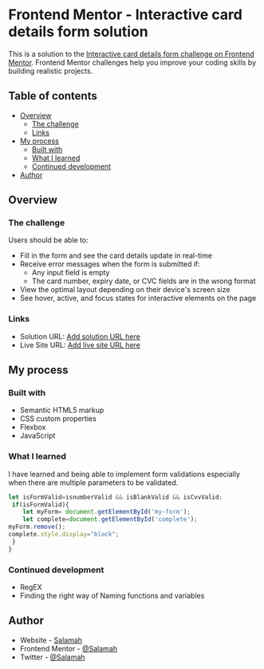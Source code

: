 # Frontend Mentor - Interactive card details form solution

This is a solution to the [Interactive card details form challenge on Frontend Mentor](https://www.frontendmentor.io/challenges/interactive-card-details-form-XpS8cKZDWw). Frontend Mentor challenges help you improve your coding skills by building realistic projects. 

## Table of contents

- [Overview](#overview)
  - [The challenge](#the-challenge)
  - [Links](#links)
- [My process](#my-process)
  - [Built with](#built-with)
  - [What I learned](#what-i-learned)
  - [Continued development](#continued-development)
- [Author](#author)



## Overview
### The challenge

Users should be able to:

- Fill in the form and see the card details update in real-time
- Receive error messages when the form is submitted if:
  - Any input field is empty
  - The card number, expiry date, or CVC fields are in the wrong format
- View the optimal layout depending on their device's screen size
- See hover, active, and focus states for interactive elements on the page




### Links

- Solution URL: [Add solution URL here](https://your-solution-url.com)
- Live Site URL: [Add live site URL here](https://your-live-site-url.com)

## My process

### Built with

- Semantic HTML5 markup
- CSS custom properties
- Flexbox
- JavaScript

### What I learned

I have learned and being able to implement form validations especially when there are multiple parameters to be validated.


```js
let isFormValid=isnumberValid && isBlankValid && isCvvValid;
 if(isFormValid){
    let myForm= document.getElementById('my-form');
    let complete=document.getElementById('complete');
myForm.remove();
complete.style.display="block";
 }
}
```



### Continued development

- RegEX
- Finding the right way of Naming functions and variables





## Author

- Website - [Salamah](https://salamah.netlify.com)
- Frontend Mentor - [@Salamah](https://www.frontendmentor.io/profile/Salamah-Jimoh)
- Twitter - [@Salamah](https://www.twitter.com/salamah_jimoh)



